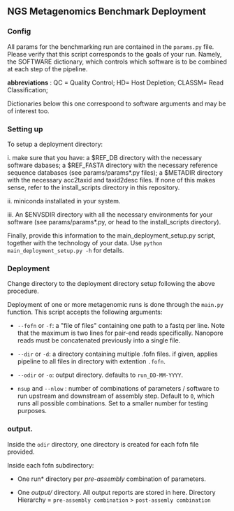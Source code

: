 ## NGS Metagenomics Benchmark Deployment


### Config

All params for the benchmarking run are contained in the `params.py` file. Please verify that this script corresponds to the goals of your run. Namely, the SOFTWARE dictionary, which controls which software is to be combined at each step of the pipeline. 

**abbreviations** : QC = Quality Control; HD= Host Depletion; CLASSM= Read Classification; 

Dictionaries below this one correspoond to software arguments and may be of interest too. 

### Setting up 

To setup a deployment directory:

i. make sure that you have: a $REF_DB directory with the necessary software dabases; a $REF_FASTA directory with the necessary reference sequence databases (see params/params*.py files); a $METADIR directory with the necessary acc2taxid and taxid2desc files. If none of this makes sense, refer to the install_scripts directory in this repository.

ii. miniconda installated in your system. 

iii. An $ENVSDIR directory with all the necessary environments for your software (see params/params*.py, or head to the install_scripts directory).

Finally, provide this information to the main_deployment_setup.py script, together with the technology of your data. Use `python main_deployment_setup.py -h` for details.

### Deployment

Change directory to the deployment directory setup following the above procedure. 

Deployment of one or more metagenomic runs is done through the `main.py` function. This script accepts the following arguments: 

- `--fofn` or `-f`: a "file of files" containing one path to a fastq per line. Note that the maximum is two lines for pair-end reads specifically. Nanopore reads must be concatenated previously into a single file. 

- `--dir` or `-d`: a directory containing multiple .fofn files. if given, applies pipeline to all files in directory with extention `.fofn`.

- `--odir` or `-o`: output directory. defaults to `run_DD-MM-YYYY`.

- `nsup` and `--nlow` : number of combinations of parameters / software to run upstream and downstream of assembly step. Default to `0`, which runs all possible combinations. Set to a smaller number for testing purposes. 

### output. 

Inside the `odir` directory, one directory is created for each fofn file provided. 

Inside each fofn subdirectory: 
    
- One run* directory per *pre-assembly* combination of parameters. 

- One *output/* directory. All output reports are stored in here. Directory Hierarchy = `pre-assembly combination` > `post-assemly combination`

